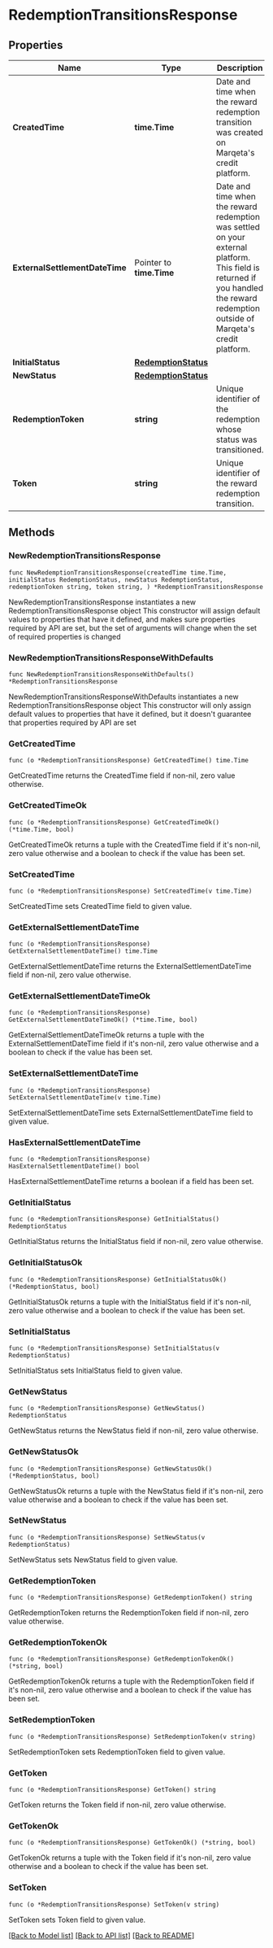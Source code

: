 # RedemptionTransitionsResponse

## Properties

Name | Type | Description | Notes
------------ | ------------- | ------------- | -------------
**CreatedTime** | **time.Time** | Date and time when the reward redemption transition was created on Marqeta&#39;s credit platform. | 
**ExternalSettlementDateTime** | Pointer to **time.Time** | Date and time when the reward redemption was settled on your external platform.  This field is returned if you handled the reward redemption outside of Marqeta&#39;s credit platform. | [optional] 
**InitialStatus** | [**RedemptionStatus**](RedemptionStatus.md) |  | 
**NewStatus** | [**RedemptionStatus**](RedemptionStatus.md) |  | 
**RedemptionToken** | **string** | Unique identifier of the redemption whose status was transitioned. | 
**Token** | **string** | Unique identifier of the reward redemption transition. | 

## Methods

### NewRedemptionTransitionsResponse

`func NewRedemptionTransitionsResponse(createdTime time.Time, initialStatus RedemptionStatus, newStatus RedemptionStatus, redemptionToken string, token string, ) *RedemptionTransitionsResponse`

NewRedemptionTransitionsResponse instantiates a new RedemptionTransitionsResponse object
This constructor will assign default values to properties that have it defined,
and makes sure properties required by API are set, but the set of arguments
will change when the set of required properties is changed

### NewRedemptionTransitionsResponseWithDefaults

`func NewRedemptionTransitionsResponseWithDefaults() *RedemptionTransitionsResponse`

NewRedemptionTransitionsResponseWithDefaults instantiates a new RedemptionTransitionsResponse object
This constructor will only assign default values to properties that have it defined,
but it doesn't guarantee that properties required by API are set

### GetCreatedTime

`func (o *RedemptionTransitionsResponse) GetCreatedTime() time.Time`

GetCreatedTime returns the CreatedTime field if non-nil, zero value otherwise.

### GetCreatedTimeOk

`func (o *RedemptionTransitionsResponse) GetCreatedTimeOk() (*time.Time, bool)`

GetCreatedTimeOk returns a tuple with the CreatedTime field if it's non-nil, zero value otherwise
and a boolean to check if the value has been set.

### SetCreatedTime

`func (o *RedemptionTransitionsResponse) SetCreatedTime(v time.Time)`

SetCreatedTime sets CreatedTime field to given value.


### GetExternalSettlementDateTime

`func (o *RedemptionTransitionsResponse) GetExternalSettlementDateTime() time.Time`

GetExternalSettlementDateTime returns the ExternalSettlementDateTime field if non-nil, zero value otherwise.

### GetExternalSettlementDateTimeOk

`func (o *RedemptionTransitionsResponse) GetExternalSettlementDateTimeOk() (*time.Time, bool)`

GetExternalSettlementDateTimeOk returns a tuple with the ExternalSettlementDateTime field if it's non-nil, zero value otherwise
and a boolean to check if the value has been set.

### SetExternalSettlementDateTime

`func (o *RedemptionTransitionsResponse) SetExternalSettlementDateTime(v time.Time)`

SetExternalSettlementDateTime sets ExternalSettlementDateTime field to given value.

### HasExternalSettlementDateTime

`func (o *RedemptionTransitionsResponse) HasExternalSettlementDateTime() bool`

HasExternalSettlementDateTime returns a boolean if a field has been set.

### GetInitialStatus

`func (o *RedemptionTransitionsResponse) GetInitialStatus() RedemptionStatus`

GetInitialStatus returns the InitialStatus field if non-nil, zero value otherwise.

### GetInitialStatusOk

`func (o *RedemptionTransitionsResponse) GetInitialStatusOk() (*RedemptionStatus, bool)`

GetInitialStatusOk returns a tuple with the InitialStatus field if it's non-nil, zero value otherwise
and a boolean to check if the value has been set.

### SetInitialStatus

`func (o *RedemptionTransitionsResponse) SetInitialStatus(v RedemptionStatus)`

SetInitialStatus sets InitialStatus field to given value.


### GetNewStatus

`func (o *RedemptionTransitionsResponse) GetNewStatus() RedemptionStatus`

GetNewStatus returns the NewStatus field if non-nil, zero value otherwise.

### GetNewStatusOk

`func (o *RedemptionTransitionsResponse) GetNewStatusOk() (*RedemptionStatus, bool)`

GetNewStatusOk returns a tuple with the NewStatus field if it's non-nil, zero value otherwise
and a boolean to check if the value has been set.

### SetNewStatus

`func (o *RedemptionTransitionsResponse) SetNewStatus(v RedemptionStatus)`

SetNewStatus sets NewStatus field to given value.


### GetRedemptionToken

`func (o *RedemptionTransitionsResponse) GetRedemptionToken() string`

GetRedemptionToken returns the RedemptionToken field if non-nil, zero value otherwise.

### GetRedemptionTokenOk

`func (o *RedemptionTransitionsResponse) GetRedemptionTokenOk() (*string, bool)`

GetRedemptionTokenOk returns a tuple with the RedemptionToken field if it's non-nil, zero value otherwise
and a boolean to check if the value has been set.

### SetRedemptionToken

`func (o *RedemptionTransitionsResponse) SetRedemptionToken(v string)`

SetRedemptionToken sets RedemptionToken field to given value.


### GetToken

`func (o *RedemptionTransitionsResponse) GetToken() string`

GetToken returns the Token field if non-nil, zero value otherwise.

### GetTokenOk

`func (o *RedemptionTransitionsResponse) GetTokenOk() (*string, bool)`

GetTokenOk returns a tuple with the Token field if it's non-nil, zero value otherwise
and a boolean to check if the value has been set.

### SetToken

`func (o *RedemptionTransitionsResponse) SetToken(v string)`

SetToken sets Token field to given value.



[[Back to Model list]](../README.md#documentation-for-models) [[Back to API list]](../README.md#documentation-for-api-endpoints) [[Back to README]](../README.md)


